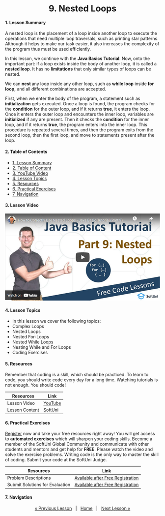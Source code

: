 <h1 align="center">9. Nested Loops</h1>


#### 1. Lesson Summary
<p>A nested loop is the placement of a loop inside another loop to execute the operations that need multiple loop traversals, such as printing star patterns. Although it helps to make our task easier, it also increases the complexity of the program thus must be used efficiently.</p>
<p>In this lesson, we continue with the <strong>Java Basics Tutorial</strong>. <span>Now, onto the important part: if a loop exists inside the body of another loop, it is called a </span><b>nested loop</b><span >. It has no </span><b>limitations</b><span> that only similar types of loops can be nested. </span></p>
<p><span >We can </span><b>nest </b><span >any loop inside any other loop, such as </span><b>while loop</b><span > inside</span><b> for loop,</b><span > and all different combinations are accepted.</span></p>
<p>First, when we enter the body of the program, a statement such as <strong>initialization</strong> gets executed. Once a loop is found, the program checks for the <strong>condition</strong> for the outer loop, and if it returns <strong>true</strong>, it enters the loop. Once it enters the outer loop and encounters the inner loop, variables are <strong>initialized</strong> if any are present. Then it checks the <strong>condition</strong> for the inner loop, and if it returns <strong>true</strong>, the program enters into the inner loop. This procedure is repeated several times, and then the program exits from the second loop, then the first loop, and move to statements present after the loop.</p>

#### 2. Table of Contents
* [1. Lesson Summary](#1-Lesson-Summary)
* [2. Table of Content](#2-Table-of-Content)
* [3. YouTube Video](#3-YouTube-Video)
* [4. Lesson Topics](#4-Lesson-Topics)
* [5. Resources](#5-Resources)
* [6. Practical Exercises](#6-Practical-Exercises)
* [7. Navigation](#7-Navigation)

#### 3. Lesson Video
<p align="center">
<a href="https://youtu.be/FU90zeFZZFs">
    <img src="assets/embedded-videos/9.png" alt="YouTube Thumbnail">
 </a>
</p>

#### 4. Lesson Topics
* In this lesson we cover the following topics:
* Complex Loops
* Nested Loops
* Nested For-Loops
* Nested While Loops
* Nesting While and For Loops
* Coding Exercises

#### 5. Resources
<p>Remember that coding is a skill, which should be practiced. To learn to code, you should write code every day for a long time. Watching tutorials is not enough. You should code! </p>

| Resources | Link |
| ----- | ----- |
| Lesson Video| [YouTube](https://youtu.be/FU90zeFZZFs) |
| Lesson Content | [SoftUni](https://softuni.org/code-lessons/what-are-nested-loops-java-basics-part-9/) |

#### 6. Practical Exercises
<a href="https://softuni.org/checkout/join-community">Register</a> now and take your free resources right away! You will get access to **automated exercises** which will sharpen your coding skills. Become a member of the SoftUni Global Community and communicate with other students and mentors and get help for **FREE**.
Please watch the video and solve the exercise problems. Writing code is the only way to master the skill of coding. Submit your code at the SoftUni Judge.

| Resources | Link |
| ----- | ----- |
| Problem Descriptions | [Available after Free Registration](https://softuni.org/code-lessons/what-are-nested-loops-java-basics-part-9/) |
| Submit Solutions for Evaluation | [Available after Free Registration](https://softuni.org/code-lessons/what-are-nested-loops-java-basics-part-9/) |

#### 7. Navigation

<p align="center">
    <a href="https://github.com/SoftUni/Free-Java-Certification-Course/blob/main/lessons/08-While-Loops.md">« Previous Lesson</a> &nbsp; | &nbsp; <a href="https://github.com/SoftUni/Free-Java-Certification-Course">Home</a> &nbsp; | &nbsp; <a href="https://github.com/SoftUni/Free-Java-Certification-Course/blob/main/lessons/10-Arrays.md">Next Lesson »</a>
</p>
